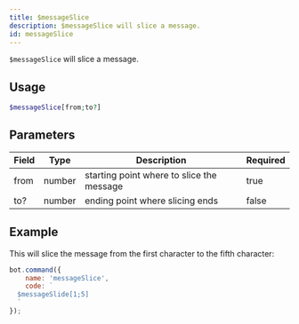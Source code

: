 ```yaml
---
title: $messageSlice
description: $messageSlice will slice a message.
id: messageSlice
---
```


`$messageSlice` will slice a message.

## Usage

```php
$messageSlice[from;to?]
```

## Parameters

| Field | Type   | Description                               | Required |
|-------|--------|-------------------------------------------|----------|
| from  | number | starting point where to slice the message | true     |
| to?   | number | ending point where slicing ends           | false    |

## Example

This will slice the message from the first character to the fifth character:

```javascript
bot.command({
    name: 'messageSlice',
    code: `
  $messageSlide[1;5]
  `
});
```
